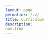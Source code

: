 ```yaml
---
layout: page
permalink: /cv/
title: Curriculum
description:
nav:true
---
```


<object data="/assets/Leo_Jacqmin_CV.pdf" width="1280px" height="1024px" type='application/pdf'></object>

